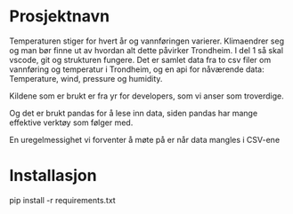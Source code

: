 # Prosjektnavn

Temperaturen stiger for hvert år og vannføringen varierer. Klimaendrer seg og man bør finne ut av hvordan alt dette påvirker Trondheim. 
I del 1 så skal vscode, git og strukturen fungere. Det er samlet data fra to csv filer om vannføring og temperatur i Trondheim, og en api for nåværende data: Temperature, wind, pressure og humidity. 

Kildene som er brukt er fra yr for developers, som vi anser som troverdige.  

Og det er brukt pandas for å lese inn data, siden pandas har mange effektive verktøy som følger med.

En uregelmessighet vi forventer å møte på er når data mangles i CSV-ene

# Installasjon

pip install -r requirements.txt
